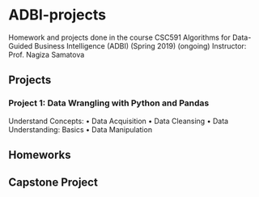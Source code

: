 # ADBI-projects
Homework and projects done in the course CSC591 Algorithms for Data-Guided Business Intelligence (ADBI)  (Spring 2019) (ongoing)
Instructor: Prof. Nagiza Samatova

## Projects
### Project 1: Data Wrangling with Python and Pandas
Understand Concepts:
• Data Acquisition
• Data Cleansing
• Data Understanding: Basics
• Data Manipulation

## Homeworks

## Capstone Project
